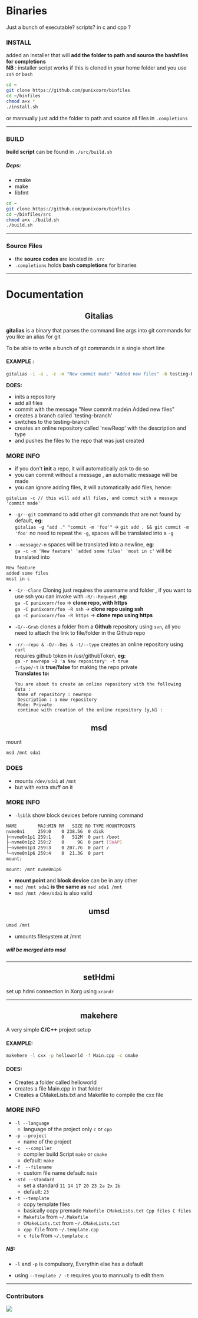 # Binaries

Just a bunch of executable? scripts? in c and cpp ?

### INSTALL

added an installer that will **add the folder to path and source the bashfiles
for completions** <br/> **NB** : installer script works if this is cloned in
your home folder and you use `zsh` or `bash` <br/>

```bash
cd ~
git clone https://github.com/punixcorn/binfiles
cd ~/binfiles
chmod a+x *
./install.sh
```

or mannually just add the folder to path and source all files in `.completions`

---

### BUILD

**build script** can be found in `./src/build.sh`

##### Deps:

- cmake
- make
- libfmt

```bash
cd ~
git clone https://github.com/punixcorn/binfiles
cd ~/binfiles/src
chmod a+x ./build.sh
./build.sh
```

---

### Source Files

- the **source codes** are located in `.src`
- `.completions` holds **bash completions** for binaries

---

# Documentation

<h2 align="center">Gitalias</h2>

**gitalias** is a binary that parses the command line args into git commands for
you like an alias for git

To be able to write a bunch of git commands in a single short line

#### EXAMPLE :

```bash
gitalias -i -a . -c -m "New commit made" "Added new files" -b testing-branch -s testing-branch -r newReop -D 'a repo for my testing branch' -t false -o punixcorn/newRepo
```

**DOES:**

- inits a repository
- add all files
- commit with the message "New commit made\n Added new files"
- creates a branch called 'testing-branch'
- switches to the testing-branch
- creates an online repository called 'newReop' with the description and type
- and pushes the files to the repo that was just created

### MORE INFO

- if you don't **init** a repo, it will automatically ask to do so
- you can commit without a message , an automatic message will be made
- you can ignore adding files, it will automatically add files, hence:

```
gitalias -c // this will add all files, and commit with a message 'commit made'
```

- `-g/--git` command to add other git commands that are not found by default,
  **eg:**\
  `gitalias -g "add ." "commit -m 'foo'"` -> `git add . && git commit -m 'foo'`
  no need to repeat the `-g`, spaces will be translated into a `-g`

- `--message/-m` spaces will be translated into a newline, **eg**:\
  `ga -c -m 'New feature' 'added some files' 'most in c'` will be translated
  into

```txt
New feature
added some files
most in c
```

- `-C/--Clone` Cloning just requires the username and folder , if you want to
  use ssh you can invoke with `-R/--Request` ,**eg:**\
  `ga -C punixcorn/foo` -> **clone repo, with https**\
  `ga -C punixcorn/foo -R ssh` -> **clone repo using ssh**\
  `ga -C punixcorn/foo -R https` -> **clone repo using https**

- `-G/--Grab` clones a folder from a **Github** repository using `svn`, all you
  need to attach the link to file/folder in the Github repo
- `-r/--repo & -D/--Des & -t/--type` creates an online repository using `curl`\
  requires github token in /usr/githubToken, **eg:**\
  `ga -r newrepo -D 'a New repository' -t true`\
  `--type/-t` is **true/false** for making the repo private\
  **Translates to:**
  ```
  You are about to create an online repository with the following data :
   Name of repository : newrepo
   Description : a new repository
   Mode: Private
   continue with creation of the online repository [y,N] :
  ```

<h2 align="center">msd</h2>
mount

```bash
msd /mnt sda1
```

### DOES

- mounts `/dev/sda1` at `/mnt`
- but with extra stuff on it

### MORE INFO

- `-lsblk` show block devices before running command

```bash
NAME        MAJ:MIN RM   SIZE RO TYPE MOUNTPOINTS
nvme0n1     259:0    0 238.5G  0 disk
├─nvme0n1p1 259:1    0   512M  0 part /boot
├─nvme0n1p2 259:2    0     9G  0 part [SWAP]
├─nvme0n1p3 259:3    0 207.7G  0 part /
└─nvme0n1p6 259:4    0  21.3G  0 part
mount:
```

    mount: /mnt nvme0n1p6

- **mount point** and **block device** can be in any other
- `msd /mnt sda1` **is the same as** `msd sda1 /mnt`
- `msd /mnt /dev/sda1` is also valid

<h2 align="center">umsd</h2>

```bash
umsd /mnt
```

- umounts filesystem at /mnt

##### will be merged into msd

---

<h2 align="center">setHdmi</h2>

set up hdmi connection in Xorg using `xrandr`

---

<h2 align="center">makehere</h2>

A very simple **C/C++** project setup

#### EXAMPLE:

```bash
makehere -l cxx -p helloworld -f Main.cpp -c cmake
```

#### DOES:

- Creates a folder called helloworld
- creates a file Main.cpp in that folder
- Creates a CMakeLists.txt and Makefile to compile the cxx file

### MORE INFO

- `-l --language`
  - language of the project only `c` or `cpp`
- `-p --project`
  - name of the project
- `-c  --compiler`
  - compiler build Script `make` or `cmake`
  - default: `make`
- `-f  --filename`
  - custom file name default: `main`
- `-std --standard`
  - set a standard `11 14 17 20 23 2a 2x 2b`
  - default: `23`
- `-t --template`
  - copy template files
  - basically copy premade `Makefile CMakeLists.txt Cpp files C files`
  - `Makefile` from `~/.Makefile`
  - `CMakeLists.txt` from `~/.CMakeLists.txt`
  - `cpp file` from `~/.template.cpp`
  - `c file` from `~/.template.c`

##### NB:

- `-l` and `-p` is compulsory, Everythin else has a default

- using `--template / -t` requires you to mannually to edit them

---

### Contributors

<a href="https://github.com/punixcorn/binfiles/graphs/contributors">
  <img src="https://contrib.rocks/image?repo=punixcorn/binfiles" />
</a>
